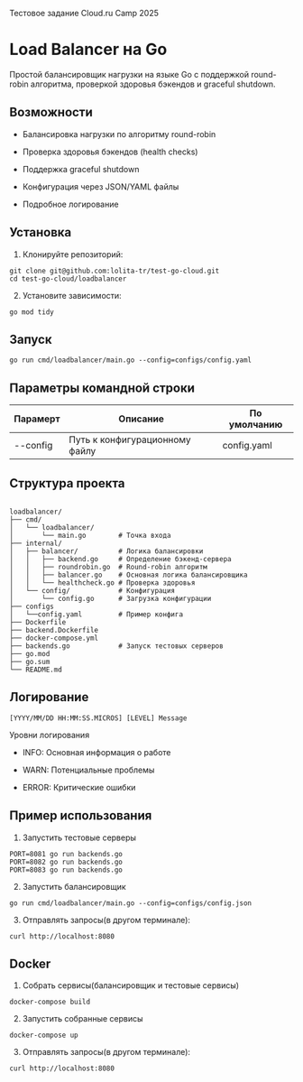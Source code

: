 Тестовое задание Cloud.ru Camp 2025

# Load Balancer на Go

Простой балансировщик нагрузки на языке Go с поддержкой round-robin алгоритма, 
проверкой здоровья бэкендов и graceful shutdown.

## Возможности
* Балансировка нагрузки по алгоритму round-robin

* Проверка здоровья бэкендов (health checks)

* Поддержка graceful shutdown

* Конфигурация через JSON/YAML файлы

* Подробное логирование

## Установка

1. Клонируйте репозиторий:
````
git clone git@github.com:lolita-tr/test-go-cloud.git
cd test-go-cloud/loadbalancer
````

2. Установите зависимости:
````
go mod tidy
````
## Запуск
````
go run cmd/loadbalancer/main.go --config=configs/config.yaml
````

## Параметры командной строки
| Парамерт   | Описание                  | По умолчанию |
|------------|---------------------------|--------------|
|--config| Путь к конфигурационному файлу |config.yaml|

## Структура проекта
````

loadbalancer/
├── cmd/
│   └── loadbalancer/
│       └── main.go        # Точка входа
├── internal/
│   ├── balancer/          # Логика балансировки
│   │   ├── backend.go     # Определение бэкенд-сервера
│   │   ├── roundrobin.go  # Round-robin алгоритм
│   │   ├── balancer.go    # Основная логика балансировщика
│   │   └── healthcheck.go # Проверка здоровья
│   └── config/            # Конфигурация
│       └── config.go      # Загрузка конфигурации
├── configs          
│   └──config.yaml         # Пример конфига
├── Dockerfile
├── backend.Dockerfile
├── docker-compose.yml
├── backends.go            # Запуск тестовых серверов  
├── go.mod
├── go.sum
└── README.md
````
## Логирование

````
[YYYY/MM/DD HH:MM:SS.MICROS] [LEVEL] Message
````

Уровни логирования 

* INFO: Основная информация о работе

* WARN: Потенциальные проблемы

* ERROR: Критические ошибки

## Пример использования

1. Запустить тестовые серверы
````
PORT=8081 go run backends.go
PORT=8082 go run backends.go
PORT=8083 go run backends.go
````
2. Запустить балансировщик
````
go run cmd/loadbalancer/main.go --config=configs/config.json
````

3. Отправлять запросы(в другом терминале):
````
curl http://localhost:8080
````

## Docker

1. Собрать сервисы(балансировщик и тестовые сервисы)
````
docker-compose build
````
2. Запустить собранные сервисы 
````
docker-compose up
````
3. Отправлять запросы(в другом терминале):
````
curl http://localhost:8080
````

